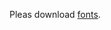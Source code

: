 Pleas download [fonts](https://drive.google.com/drive/folders/1pE3E-VojLbd_HC40Q8KqahfUIaB-KVTa?usp=sharing).
